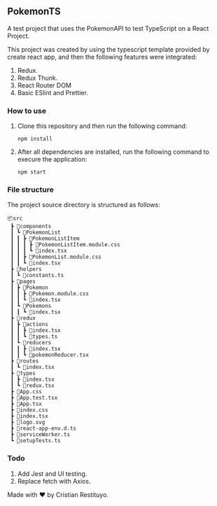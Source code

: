 ## PokemonTS

A test project that uses the PokemonAPI to test TypeScript on a React Project.

This project was created by using the typescript template provided
by create react app, and then the following features were integrated:

1. Redux.
2. Redux Thunk.
3. React Router DOM
4. Basic ESlint and Prettier.

### How to use

1. Clone this repository and then run the following command:

   `npm install`

2. After all dependencies are installed, run the following command to execure the application:

   `npm start`

### File structure

The project source directory is structured as follows:

```
📦src
 ┣ 📂components
 ┃ ┗ 📂PokemonList
 ┃ ┃ ┣ 📂PokemonListItem
 ┃ ┃ ┃ ┣ 📜PokemonListItem.module.css
 ┃ ┃ ┃ ┗ 📜index.tsx
 ┃ ┃ ┣ 📜PokemonList.module.css
 ┃ ┃ ┗ 📜index.tsx
 ┣ 📂helpers
 ┃ ┗ 📜constants.ts
 ┣ 📂pages
 ┃ ┣ 📂Pokemon
 ┃ ┃ ┣ 📜Pokemon.module.css
 ┃ ┃ ┗ 📜index.tsx
 ┃ ┗ 📂Pokemons
 ┃ ┃ ┗ 📜index.tsx
 ┣ 📂redux
 ┃ ┣ 📂actions
 ┃ ┃ ┣ 📜index.tsx
 ┃ ┃ ┗ 📜types.ts
 ┃ ┗ 📂reducers
 ┃ ┃ ┣ 📜index.tsx
 ┃ ┃ ┗ 📜pokemonReducer.tsx
 ┣ 📂routes
 ┃ ┗ 📜index.tsx
 ┣ 📂types
 ┃ ┣ 📜index.tsx
 ┃ ┗ 📜redux.tsx
 ┣ 📜App.css
 ┣ 📜App.test.tsx
 ┣ 📜App.tsx
 ┣ 📜index.css
 ┣ 📜index.tsx
 ┣ 📜logo.svg
 ┣ 📜react-app-env.d.ts
 ┣ 📜serviceWorker.ts
 ┗ 📜setupTests.ts
```

### Todo

1. Add Jest and UI testing.
2. Replace fetch with Axios.

Made with :heart: by Cristian Restituyo.
